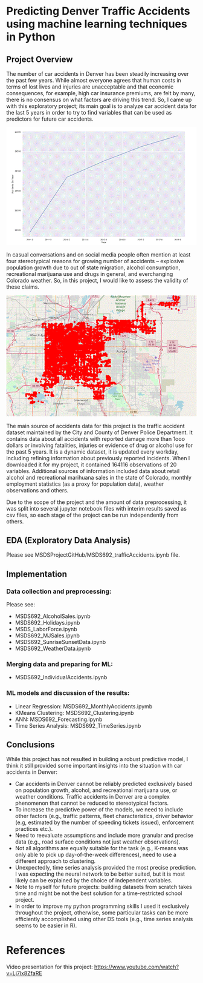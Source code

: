 #  Predicting Denver Traffic Accidents using machine learning techniques in Python

## Project Overview

The number of car accidents in Denver has been steadily increasing over the past few years. While almost everyone agrees that human costs in terms of lost lives and injuries are unacceptable and that economic consequences, for example, high car insurance premiums, are felt by many, there is no consensus on what factors are driving this trend. So, I came up with this exploratory project;  its main goal is to analyze car accident data for the last 5 years in order to try to find variables that can be used as predictors for future car accidents.

![Accidents 2014-2018](https://github.com/nweakly/MSDSProjectGitHub/blob/master/AnnualNumberOfAccidents.GIF "Car Accidents, Denver, CO 2014 - 2018")

In casual conversations and on social media people often mention at least four stereotypical reasons for growing number of accidents –  explosive population growth  due to out of state migration, alcohol consumption, recreational marijuana use and drugs in general, and everchanging Colorado weather. So, in this project, I would like to assess the validity of these claims. 

![Map of the reaffic accidents, 2018](https://github.com/nweakly/MSDSProjectGitHub/blob/master/IndividualAccidents.GIF "Location of traffic accidents in Denver, CO (2018)")

The main source of accidents data for this project is the traffic accident dataset maintained by the City and County of Denver Police Department. It contains data about all accidents with reported damage more than 1ooo dollars or involving fatalities, injuries or evidence of drug or alcohol use for the past 5 years. It is a dynamic dataset, it is updated every workday, including refining information about previously reported incidents. When I downloaded it for my project, it contained 164116 observations of 20 variables.  Additional sources of information included data about retail alcohol and recreational marihuana sales in the state of Colorado, monthly employment statistics (as a proxy for population data), weather observations and others.

Due to the scope of the project and the amount of data preprocessing, it was split into several jupyter notebook files with interim results saved as csv files, so each stage of the project can be run independently from others. 

## EDA (Exploratory Data Analysis)

Please see MSDSProjectGitHub/MSDS692_trafficAccidents.ipynb file.
      
## Implementation

### Data collection and preprocessing:
Please see: 
- MSDS692_AlcoholSales.ipynb
- MSDS692_Holidays.ipynb
- MSDS_LaborForce.ipynb
- MSDS692_MJSales.ipynb
- MSDS692_SunriseSunsetData.ipynb
- MSDS692_WeatherData.ipynb

### Merging data and preparing for ML:
- MSDS692_IndividualAccidents.ipynb
### ML models  and discussion of the results:
- Linear Regression: MSDS692_MonthlyAccidents.ipymb
- KMeans Clustering: MSDS692_Clustering.ipynb
- ANN: MSDS692_Forecasting.ipynb
- Time Series Analysis: MSDS692_TimeSeries.ipynb

## Conclusions

While this project has not resulted in building a robust predictive model, I think it still provided some important insights into the situation with car accidents in Denver:

- Car accidents in Denver cannot be reliably predicted exclusively based on population growth, alcohol, and recreational marijuana use, or weather conditions. Traffic accidents in Denver are a complex phenomenon that cannot be reduced to stereotypical factors.
- To increase the predictive power of the models, we need to include other factors (e.g., traffic patterns, fleet characteristics, driver behavior (e.g, estimated by the number of speeding tickets issued), enforcement practices etc.).
- Need to reevaluate assumptions and include more granular and precise data (e.g., road surface conditions not just weather observations).
- Not all algorithms are equally suitable for the task (e.g., K-means was only able to pick up day-of-the-week differences), need to use a different approach to clustering.
- Unexpectedly, time series analysis provided the most precise prediction. I was expecting the neural network to be better suited, but it is most likely can be explained by the choice of independent variables.
- Note to myself for future projects: building datasets from scratch takes time and might be not the best solution for a time-restricted school project. 
- In order to improve my python programming skills I used it exclusively throughout the project, otherwise, some particular tasks can be more efficiently accomplished using other DS tools (e.g., time series analysis seems to be easier in R).

# References
Video presentation for this project: https://www.youtube.com/watch?v=Lj7lx8ZfaRE 

